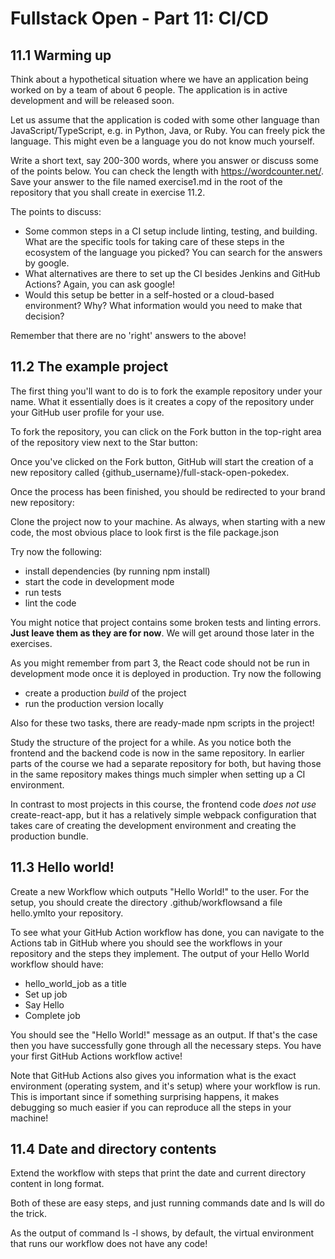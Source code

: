 # Fullstack Open - Part 11: CI/CD

## 11.1 Warming up

Think about a hypothetical situation where we have an application being worked on by a team of about 6 people. The application is in active development and will be released soon.

Let us assume that the application is coded with some other language than JavaScript/TypeScript, e.g. in Python, Java, or Ruby. You can freely pick the language. This might even be a language you do not know much yourself.

Write a short text, say 200-300 words, where you answer or discuss some of the points below. You can check the length with https://wordcounter.net/. Save your answer to the file named exercise1.md in the root of the repository that you shall create in exercise 11.2.

The points to discuss:

- Some common steps in a CI setup include linting, testing, and building. What are the specific tools for taking care of these steps in the ecosystem of the language you picked? You can search for the answers by google.
- What alternatives are there to set up the CI besides Jenkins and GitHub Actions? Again, you can ask google!
- Would this setup be better in a self-hosted or a cloud-based environment? Why? What information would you need to make that decision?

Remember that there are no 'right' answers to the above!

## 11.2 The example project

The first thing you'll want to do is to fork the example repository under your name. What it essentially does is it creates a copy of the repository under your GitHub user profile for your use.

To fork the repository, you can click on the Fork button in the top-right area of the repository view next to the Star button:

Once you've clicked on the Fork button, GitHub will start the creation of a new repository called {github_username}/full-stack-open-pokedex.

Once the process has been finished, you should be redirected to your brand new repository:

Clone the project now to your machine. As always, when starting with a new code, the most obvious place to look first is the file package.json

Try now the following:

- install dependencies (by running npm install)
- start the code in development mode
- run tests
- lint the code

You might notice that project contains some broken tests and linting errors. **Just leave them as they are for now**. We will get around those later in the exercises.

As you might remember from part 3, the React code should not be run in development mode once it is deployed in production. Try now the following

- create a production _build_ of the project
- run the production version locally

Also for these two tasks, there are ready-made npm scripts in the project!

Study the structure of the project for a while. As you notice both the frontend and the backend code is now in the same repository. In earlier parts of the course we had a separate repository for both, but having those in the same repository makes things much simpler when setting up a CI environment.

In contrast to most projects in this course, the frontend code _does not use_ create-react-app, but it has a relatively simple webpack configuration that takes care of creating the development environment and creating the production bundle.

## 11.3 Hello world!

Create a new Workflow which outputs "Hello World!" to the user. For the setup, you should create the directory .github/workflowsand a file hello.ymlto your repository.

To see what your GitHub Action workflow has done, you can navigate to the Actions tab in GitHub where you should see the workflows in your repository and the steps they implement. The output of your Hello World workflow should have:

- hello_world_job as a title
- Set up job
- Say Hello
- Complete job

You should see the "Hello World!" message as an output. If that's the case then you have successfully gone through all the necessary steps. You have your first GitHub Actions workflow active!

Note that GitHub Actions also gives you information what is the exact environment (operating system, and it's setup) where your workflow is run. This is important since if something surprising happens, it makes debugging so much easier if you can reproduce all the steps in your machine!

## 11.4 Date and directory contents

Extend the workflow with steps that print the date and current directory content in long format.

Both of these are easy steps, and just running commands date and ls will do the trick.

As the output of command ls -l shows, by default, the virtual environment that runs our workflow does not have any code!
